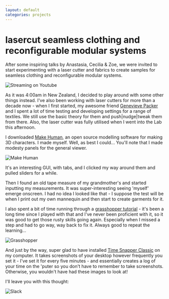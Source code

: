 ```yaml
---
layout: default
categories: projects
---
```

# lasercut seamless clothing and reconfigurable modular systems

After some inspiring talks by Anastasia, Cecilia & Zoe, we were invited to start experimenting with a laser cutter and fabrics to create samples for seamless clothing and reconfigurable modular systems.

![Streaming on Youtube](2017-02-21-day-one/anastasia.png)

As it was 4:00am in New Zealand, I decided to play around with some other things instead. I've also been working with laser cutters for more than a decade now - when I first started, my awesome friend [Genevieve Packer](http://www.genevievepacker.com/) and I spent a lot of time testing and developing settings for a range of textiles. We still use the basic theory for them and push|nudge|tweak them from there. Also, the laser cutter was fully utilised when I went into the Lab this afternoon. 

I downloaded [Make Human](http://www.makehumancommunity.org/), an open source modelling software for making 3D characters. I made myself. Well, as best I could... You'll note that I made modesty panels for the general viewer. 

![Make Human](2017-02-21-day-one/make-human.png)

It's an interesting GUI, with tabs, and I clicked my way around them and pulled sliders for a while.

Then I found an old tape measure of my grandmother's and started inputting my measurements. It was super-interesting seeing 'myself' emerge onscreen. I had no idea I looked like that - I suppose the test will be when I print out my own mannequin and then start to create garments for it.

I also spent a bit of time running through a [grasshopper tutorial](https://www.youtube.com/watch?v=8TFrz2eWyB0&t=324s) - it's been a long time since I played with that and I've never been proficient with it, so it was good to get those rusty skills going again. Especially when I missed a step and had to go way, way back to fix it. Always good to repeat the learning...

![Grasshopper](2017-02-21-day-one/grasshopper.png)

And just by the way, super glad to have installed [Time Snapper Classic](http://www.timesnapper.com/DownloadClassic.aspx) on my computer. It takes screenshots of your desktop however frequently you set it - I've set it for every five minutes - and essentially creates a log of your time on the 'puter so you don't have to remember to take screenshots. Otherwise, you wouldn't have had these images to look at!

I'll leave you with this thought:

![Slack](2017-02-21-day-one/sleep.png)

